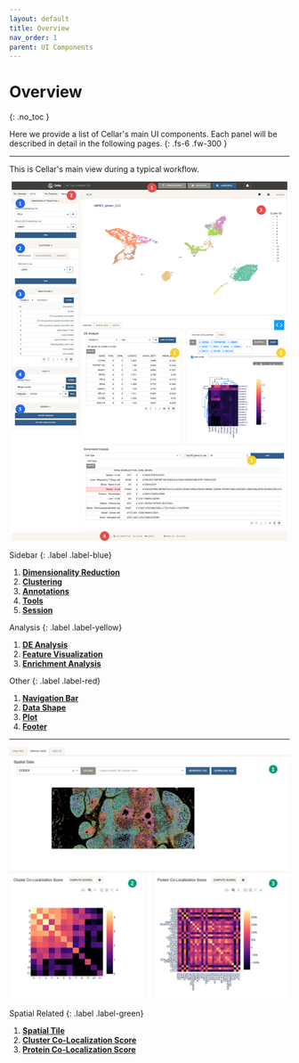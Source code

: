```yaml
---
layout: default
title: Overview
nav_order: 1
parent: UI Components
---
```


# Overview
{: .no_toc }

Here we provide a list of Cellar's main UI components. Each panel
will be described in detail in the following pages.
{: .fs-6 .fw-300 }

---

This is Cellar's main view during a typical workflow.

<img src="../../images/main-ui-numbered.png"/>

Sidebar
{: .label .label-blue}

1. [**Dimensionality Reduction**](/docs/ui-components/sidebar/dimensionality-reduction)
2. [**Clustering**](/docs/ui-components/sidebar/clustering)
3. [**Annotations**](/docs/ui-components/sidebar/annotations)
4. [**Tools**](/docs/ui-components/sidebar/tools)
5. [**Session**](/docs/ui-components/sidebar/session)

Analysis
{: .label .label-yellow}

1. [**DE Analysis**](/docs/ui-components/analysis/de)
2. [**Feature Visualization**](/docs/ui-components/analysis/feature-visualization)
3. [**Enrichment Analysis**](/docs/ui-components/analysis/enrich)

Other
{: .label .label-red}

1. [**Navigation Bar**](/docs/ui-components/other/navigation-bar)
2. [**Data Shape**](/docs/ui-components/other/data-shape)
3. [**Plot**](/docs/ui-components/other/plot)
4. [**Footer**](/docs/ui-components/other/footer)

---

<img src="../../images/spatial-ui-numbered.png"/>

Spatial Related
{: .label .label-green}

1. [**Spatial Tile**](/docs/ui-components/spatial/tile)
2. [**Cluster Co-Localization Score**](/docs/ui-components/spatial/coloc)
3. [**Protein Co-Localization Score**](/docs/ui-components/spatial/coloc)
